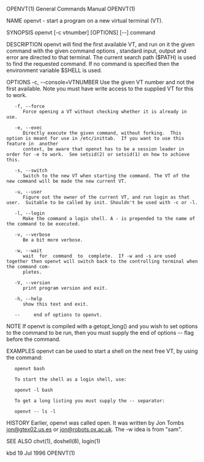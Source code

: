 OPENVT(1)							    General Commands Manual							     OPENVT(1)

NAME
       openvt - start a program on a new virtual terminal (VT).

SYNOPSIS
       openvt [-c vtnumber] [OPTIONS] [--] command

DESCRIPTION
       openvt will find the first available VT, and run on it the given command with the given command options , standard input, output and error are directed
       to  that	 terminal.  The	 current  search  path ($PATH) is used to find the requested command. If no command is specified then the environment variable
       $SHELL is used.

   OPTIONS
       -c, --console=VTNUMBER
	      Use the given VT number and not the first available. Note you must have write access to the supplied VT for this to work.

       -f, --force
	      Force opening a VT without checking whether it is already in use.

       -e, --exec
	      Directly execute the given command, without forking.  This option is meant for use in /etc/inittab.  If you want to use this feature in  another
	      context, be aware that openvt has to be a session leader in order for -e to work.	 See setsid(2) or setsid(1) on how to achieve this.

       -s, --switch
	      Switch to the new VT when starting the command. The VT of the new command will be made the new current VT.

       -u, --user
	      Figure out the owner of the current VT, and run login as that user.  Suitable to be called by init. Shouldn't be used with -c or -l.

       -l, --login
	      Make the command a login shell. A - is prepended to the name of the command to be executed.

       -v, --verbose
	      Be a bit more verbose.

       -w, --wait
	      wait  for	 command  to  complete.	 If -w and -s are used together then openvt will switch back to the controlling terminal when the command com‐
	      pletes.

       -V, --version
	      print program version and exit.

       -h, --help
	      show this text and exit.

       --     end of options to openvt.

NOTE
       If openvt is compiled with a getopt_long() and you wish to set options to the command to be run, then you must supply the end of options -- flag before
       the command.

EXAMPLES
       openvt can be used to start a shell on the next free VT, by using the command:

       openvt bash

       To start the shell as a login shell, use:

       openvt -l bash

       To get a long listing you must supply the -- separator:

       openvt -- ls -l

HISTORY
       Earlier, openvt was called open.	 It was written by Jon Tombs <jon@gtex02.us.es> or <jon@robots.ox.ac.uk>.  The -w idea is from "sam".

SEE ALSO
       chvt(1), doshell(8), login(1)

kbd									  19 Jul 1996								     OPENVT(1)
